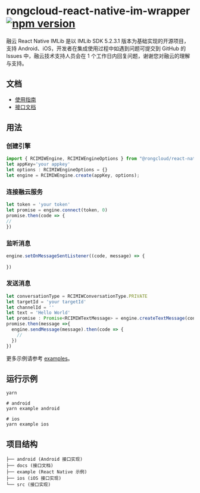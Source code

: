 # rongcloud-react-native-im-wrapper [![npm version][version-badge]][npm]

融云 React Native IMLib 是以 IMLib SDK 5.2.3.1 版本为基础实现的开源项目，支持 Android、iOS，开发者在集成使用过程中如遇到问题可提交到 GitHub 的 Issues 中，融云技术支持人员会在 1 个工作日内回复问题，谢谢您对融云的理解与支持。

## 文档

- [使用指南](https://doc.rongcloud.cn/im/React-Native/5.X/prepare)
- [接口文档](https://www.rongcloud.cn/docs/api/react-native/imlib_v5/latest)

## 用法

### 创建引擎

```javascript
import { RCIMIWEngine, RCIMIWEngineOptions } from "@rongcloud/react-native-im-wrapper";
let appKey='your appkey'
let options : RCIMIWEngineOptions = {}
let engine = RCIMIWEngine.create(appKey, options);
```

### 连接融云服务

```javascript
let token = 'your token'
let promise = engine.connect(token, 0)
promise.then(code => {
//
})
```

### 监听消息

```javascript
engine.setOnMessageSentListener((code, message) => {
    
})
```

### 发送消息

```javascript
let conversationType = RCIMIWConversationType.PRIVATE
let targetId = 'your targetId'
let channelId = ''
let text = 'Hello World'
let promise : Promise<RCIMIWTextMessage> = engine.createTextMessage(conversationType, targetId:, channelId, text):
promise.then(message =>{
  engine.sendMessage(message).then(code => {
    //
  })
})
```

更多示例请参考 [examples](example/examples)。

## 运行示例

```
yarn

# android
yarn example android

# ios
yarn example ios
```

## 项目结构

```
├── android (Android 接口实现)
├── docs (接口文档)
├── example (React Native 示例)
├── ios (iOS 接口实现)
└── src (接口实现)
```

[npm]: https://www.npmjs.com/package/rongcloud-react-native-im-wrapper
[version-badge]: https://badge.fury.io/js/rongcloud-react-native-im-wrapper.svg
